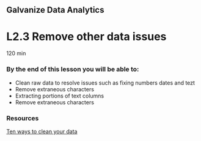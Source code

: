 ## Galvanize Data Analytics
# L2.3 Remove other data issues

120 min

### By the end of this lesson you will be able to:
* Clean raw data to resolve issues such as fixing numbers dates and tezt
* Remove extraneous characters
* Extracting portions of text columns
* Remove extraneous characters

### Resources
[Ten ways to clean your data](https://support.office.com/en-us/article/top-ten-ways-to-clean-your-data-2844b620-677c-47a7-ac3e-c2e157d1db19)


